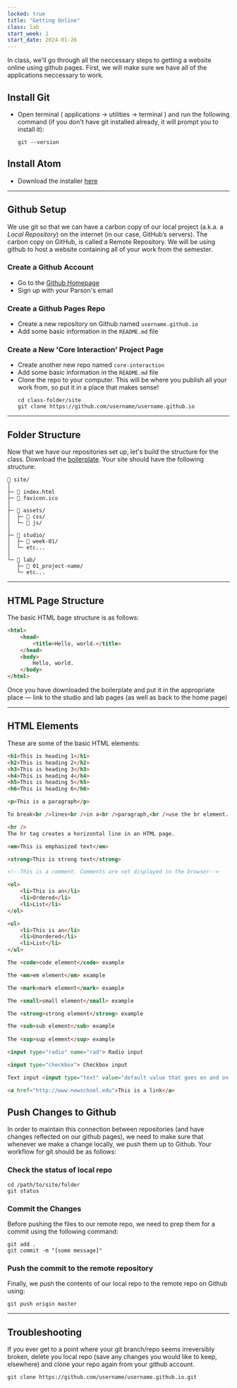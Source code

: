 ```yaml
---
locked: true
title: "Getting Online"
class: lab
start_week: 1
start_date: 2024-01-26
---
```


In class, we'll go through all the neccessary steps to getting a website online using github pages. First, we will make sure we have all of the applications neccessary to work.

## Install Git

- Open terminal ( applications → utilities → terminal ) and run the following command (if you don't have git installed already, it will prompt you to install it):
	~~~
	git --version
	~~~

## Install Atom

- Download the installer [here](https://atom.io/)


---


## Github Setup

We use git so that we can have a carbon copy of our local project (a.k.a. a *Local Repository*) on the internet (in our case, GitHub’s servers). The carbon copy on GitHub, is called a Remote Repository. We will be using github to host a website containing all of your work from the semester.

### Create a Github Account

- Go to the [Github Homepage](https://github.com/)
- Sign up with your Parson's email


### Create a Github Pages Repo

- Create a new repository on Github named `username.github.io`
- Add some basic information in the `README.md` file


### Create a New 'Core Interaction' Project Page

- Create another new repo named `core-interaction`
- Add some basic information in the `README.md` file
- Clone the repo to your computer. This will be where you publish all your work from, so put it in a place that makes sense!
	~~~
	cd class-folder/site
	git clone https://github.com/username/username.github.io
	~~~


---


## Folder Structure

Now that we have our repositories set up, let's build the structure for the class. Download the [boilerplate](/files/ci-boilerplate.zip). Your site should have the following structure:

~~~
📂 site/
│
├─ 📄 index.html 
├─ 🌸 favicon.ico 
│
├─ 📂 assets/
│  ├─ 📁 css/
│  └─ 📁 js/
│
├─ 📂 studio/
│  ├─ 📁 week-01/
│  └─ etc...
│
└─ 📂 lab/ 
   ├─ 📁 01_project-name/
   └─ etc...
~~~

---

## HTML Page Structure

The basic HTML bage structure is as follows:  

~~~html
<html>
	<head>
		<title>Hello, world.</title>
	</head>
	<body>
		Hello, world.
	</body>
</html>
~~~

Once you have downloaded the boilerplate and put it in the appropriate place — link to the studio and lab pages (as well as back to the home page)

---

## HTML Elements

These are some of the basic HTML elements:

~~~html
<h1>This is heading 1</h1>
<h2>This is heading 2</h2>
<h3>This is heading 3</h3>
<h4>This is heading 4</h4>
<h5>This is heading 5</h5>
<h6>This is heading 6</h6>

<p>This is a paragraph</p>

To break<br />lines<br />in a<br />paragraph,<br />use the br element.

<hr />
The hr tag creates a horizontal line in an HTML page.

<em>This is emphasized text</em>

<strong>This is strong text</strong>

<!--This is a comment. Comments are not displayed in the browser-->

<ol>
    <li>This is an</li>
    <li>Ordered</li>
    <li>List</li>
</ol>

<ul>
    <li>This is an</li>
    <li>Unordered</li>
    <li>List</li>
</ul>

The <code>code element</code> example

The <em>em element</em> example

The <mark>mark element</mark> example

The <small>small element</small> example

The <strong>strong element</strong> example

The <sub>sub element</sub> example
 
The <sup>sup element</sup> example

<input type="radio" name="rad"> Radio input

<input type="checkbox"> Checkbox input

Text input <input type="text" value="default value that goes on and on without stopping or punctuation">

<a href="http://www.newschool.edu">This is a link</a>
~~~


## Push Changes to Github

In order to maintain this connection between repositories (and have changes reflected on our github pages), we need to make sure that whenever we make a change locally, we push them up to Github. Your workflow for git should be as follows:


### Check the status of local repo  

~~~
cd /path/to/site/folder
git status
~~~


### Commit the Changes 

Before pushing the files to our remote repo, we need to prep them for a commit using the following command:  

~~~
git add .
git commit -m "[some message]"
~~~  


### Push the commit to the remote repository

Finally, we push the contents of our local repo to the remote repo on Github using:  

~~~
git push origin master
~~~  


--- 


## Troubleshooting

If you ever get to a point where your git branch/repo seems irreversibly broken, delete you local repo (save any changes you would like to keep, elsewhere) and clone your repo again from your github account. 

~~~
git clone https://github.com/username/username.github.io.git
~~~ 